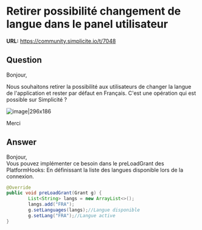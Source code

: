 # Retirer possibilité changement de langue dans le panel utilisateur

**URL:** https://community.simplicite.io/t/7048

## Question
Bonjour,

Nous souhaitons retirer la possibilité aux utilisateurs de changer la langue de l'application et rester par défaut en Français. C'est une opération qui est possible sur Simplicité ?

![image|296x186](upload://hGqVE5iq75jsPCJmaKMqrzWLO47.png)

Merci

## Answer
Bonjour,  
Vous pouvez implémenter ce besoin dans  le preLoadGrant des PlatformHooks:
En définissant la liste des langues disponible lors de la connexion.

```java
@Override
public void preLoadGrant(Grant g) {
		List<String> langs = new ArrayList<>();
		langs.add("FRA");
		g.setLanguages(langs);//Langue disponible
		g.setLang("FRA");//Langue active
}
```
